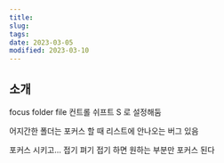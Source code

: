 ```yaml
---
title:
slug:
tags:
date: 2023-03-05
modified: 2023-03-10
---
```


## 소개

focus folder file
컨트롤 쉬프트 S 로 설정해둠

어지간한 폴더는 포커스 할 때 리스트에 안나오는 버그 있음

포커스 시키고... 접기 펴기 접기 하면 원하는 부분만 포커스 된다
